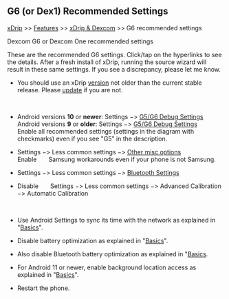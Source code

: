 ## G6 (or Dex1) Recommended Settings  
[xDrip](../README.md) >> [Features](./Features_page) >> [xDrip & Dexcom](./Dexcom_page) >> G6 recommended settings  
  
Dexcom G6 or Dexcom One recommended settings  
  
These are the recommended G6 settings.  Click/tap on the hyperlinks to see the details.  After a fresh install of xDrip, running the source wizard will result in these same settings.  If you see a discrepancy, please let me know.  

* You should use an xDrip [version](./xDrip-Version.md) not older than the current stable release.  Please [update](./Updates.md) if you are not.  
<br/>   
  
* Android versions **10** or **newer**: Settings &#8722;> [G5/G6 Debug Settings](./images/g6-recommended-settings.png)  
  Android versions **9** or **older**:  Settings &#8722;> [G5/G6 Debug Settings](./images/g6_An9-recommended-settings.png)  
Enable all recommended settings (settings in the diagram with checkmarks) even if you see "G5" in the description.  

* Settings &#8722;> Less common settings &#8722;> [Other misc options](./images/other-misc-recommended.png)  
Enable &nbsp; &nbsp; &nbsp; Samsung workarounds even if your phone is not Samsung.  

* Settings &#8722;> Less common settings &#8722;> [Bluetooth Settings](./images/ble-recommended-stngs.png)  

* Disable &nbsp; &nbsp; &nbsp; Settings &#8722;> Less common settings &#8722;> Advanced Calibration &#8722;> Automatic Calibration  
  
<br/>    

* Use Android Settings to sync its time with the network as explained in "[Basics](./Dexcom-Basics.md#phone-time-accuracy)".  

* Disable battery optimization as explained in "[Basics](./Dexcom-Basics.md#battery-optimization)".  

* Also disable Bluetooth battery optimization as explained in "[Basics](./Dexcom-Basics.md#bluetooth-battery-optimization).  

* For Android 11 or newer, enable background location access as explained in "[Basics](./Dexcom-Basics.md#location-and-bluetooth)".  

* Restart the phone.  
